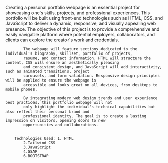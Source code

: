 Creating a personal portfolio webpage is an essential project for showcasing one's skills,
            projects, and professional experiences. This portfolio will be built using front-end technologies such as
            HTML, CSS, and JavaScript to deliver a dynamic, responsive, and visually appealing web presence. The
            objective of this project is to provide a comprehensive and easily navigable platform where potential
            employers, collaborators, and clients can explore the creator's work and credentials.

            The webpage will feature sections dedicated to the individual's biography, skillset, portfolio of projects,
            resume, and contact information. HTML will structure the content, CSS will ensure an aesthetically pleasing
            and consistent design, and JavaScript will add interactivity, such as animated transitions, project
            carousels, and form validation. Responsive design principles will be applied to ensure the webpage is
            accessible and looks great on all devices, from desktops to mobile phones.

            By integrating modern web design trends and user experience best practices, this portfolio webpage will not
            only highlight the individual's technical capabilities but also reflect their personal brand and
            professional identity. The goal is to create a lasting impression on visitors, opening doors to new
            opportunities and collaborations.


        Technologies Used: 1. HTML
            2.Tailwind CSS
            3.JavaScript
            4.GSAP
            6.BOOTSTRAP
